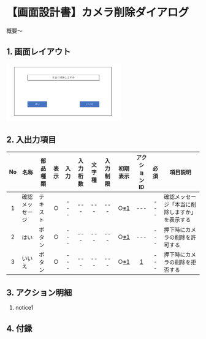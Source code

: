 # 【画面設計書】カメラ削除ダイアログ
概要～

## 1. 画面レイアウト

<img width="300" src="./スクリーンショット 2025-08-18 151510.png">

## 2. 入出力項目

|No|名称|部品種類|表示|入力|入力桁数|文字種|入力制限|初期表示|アクションID|必須|項目説明|
|:---:|---|---|:---:|:---:|:---:|:---:|:---:|:---:|:---:|:---:|---|
|1|確認メッセージ|テキスト|○|---|---|---|---|○[※1](#notice1)|---|---|確認メッセージ「本当に削除しますか」を表示する|
|2|はい|ボタン|○|---|---|---|---|○[※1](#notice1)|---|---|押下時にカメラの削除を許可する|
|3|いいえ|ボタン|○|---|---|---|---|○[※1](#notice1)|[1](#action1)|---|押下時にカメラの削除を拒否する|

## 3. アクション明細

1. <a id="notice1">notice1</a>  

## 4. 付録
